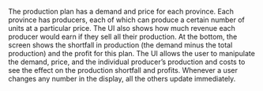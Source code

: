 The production plan has a demand and price for each province. Each province has
producers, each of which can produce a certain number of units at a particular price.
The UI also shows how much revenue each producer would earn if they sell all their
production. At the bottom, the screen shows the shortfall in production (the demand
minus the total production) and the profit for this plan. The UI allows the user to
manipulate the demand, price, and the individual producer’s production and costs to
see the effect on the production shortfall and profits. Whenever a user changes any
number in the display, all the others update immediately.
